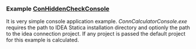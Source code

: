 ### Example [ConHiddenCheckConsole](../src/Examples/ConnHiddenCalc/ConHiddenCheckConsole)

It is very simple console application example. *ConnCalculatorConsole.exe* requires the path to IDEA Statica installation directory and optionly the path to the idea connection project. If any project is passed the default 
project for this example is calculated.